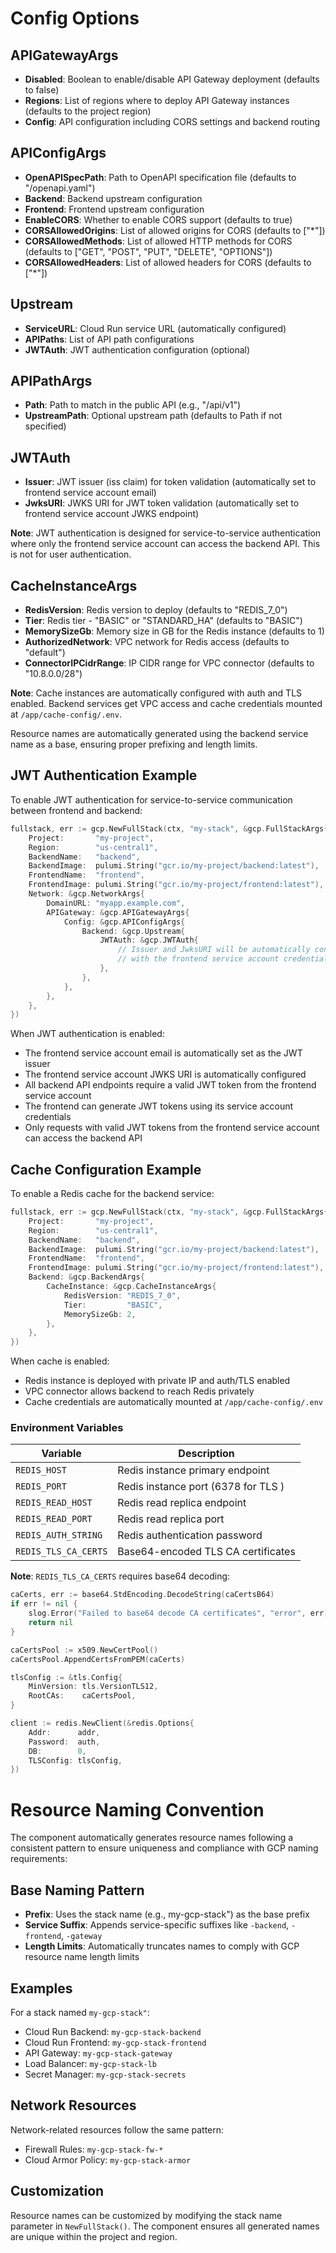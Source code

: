 # Config Options



## APIGatewayArgs
- **Disabled**: Boolean to enable/disable API Gateway deployment (defaults to false)
- **Regions**: List of regions where to deploy API Gateway instances (defaults to the project region)
- **Config**: API configuration including CORS settings and backend routing

## APIConfigArgs
- **OpenAPISpecPath**: Path to OpenAPI specification file (defaults to "/openapi.yaml")
- **Backend**: Backend upstream configuration
- **Frontend**: Frontend upstream configuration
- **EnableCORS**: Whether to enable CORS support (defaults to true)
- **CORSAllowedOrigins**: List of allowed origins for CORS (defaults to ["*"])
- **CORSAllowedMethods**: List of allowed HTTP methods for CORS (defaults to ["GET", "POST", "PUT", "DELETE", "OPTIONS"])
- **CORSAllowedHeaders**: List of allowed headers for CORS (defaults to ["*"])

## Upstream
- **ServiceURL**: Cloud Run service URL (automatically configured)
- **APIPaths**: List of API path configurations
- **JWTAuth**: JWT authentication configuration (optional)

## APIPathArgs
- **Path**: Path to match in the public API (e.g., "/api/v1")
- **UpstreamPath**: Optional upstream path (defaults to Path if not specified)

## JWTAuth
- **Issuer**: JWT issuer (iss claim) for token validation (automatically set to frontend service account email)
- **JwksURI**: JWKS URI for JWT token validation (automatically set to frontend service account JWKS endpoint)

**Note**: JWT authentication is designed for service-to-service authentication where only the frontend service account can access the backend API. This is not for user authentication.

## CacheInstanceArgs
- **RedisVersion**: Redis version to deploy (defaults to "REDIS_7_0")
- **Tier**: Redis tier - "BASIC" or "STANDARD_HA" (defaults to "BASIC")
- **MemorySizeGb**: Memory size in GB for the Redis instance (defaults to 1)
- **AuthorizedNetwork**: VPC network for Redis access (defaults to "default")
- **ConnectorIPCidrRange**: IP CIDR range for VPC connector (defaults to "10.8.0.0/28")

**Note**: Cache instances are automatically configured with auth and TLS enabled. Backend services get VPC access and cache credentials mounted at `/app/cache-config/.env`.

Resource names are automatically generated using the backend service name as a base, ensuring proper prefixing and length limits.

## JWT Authentication Example

To enable JWT authentication for service-to-service communication between frontend and backend:

```go
fullstack, err := gcp.NewFullStack(ctx, "my-stack", &gcp.FullStackArgs{
    Project:       "my-project",
    Region:        "us-central1",
    BackendName:   "backend",
    BackendImage:  pulumi.String("gcr.io/my-project/backend:latest"),
    FrontendName:  "frontend",
    FrontendImage: pulumi.String("gcr.io/my-project/frontend:latest"),
    Network: &gcp.NetworkArgs{
        DomainURL: "myapp.example.com",
        APIGateway: &gcp.APIGatewayArgs{
            Config: &gcp.APIConfigArgs{
                Backend: &gcp.Upstream{
                    JWTAuth: &gcp.JWTAuth{
                        // Issuer and JwksURI will be automatically configured
                        // with the frontend service account credentials
                    },
                },
            },
        },
    },
})
```

When JWT authentication is enabled:
- The frontend service account email is automatically set as the JWT issuer
- The frontend service account JWKS URI is automatically configured
- All backend API endpoints require a valid JWT token from the frontend service account
- The frontend can generate JWT tokens using its service account credentials
- Only requests with valid JWT tokens from the frontend service account can access the backend API

## Cache Configuration Example

To enable a Redis cache for the backend service:

```go
fullstack, err := gcp.NewFullStack(ctx, "my-stack", &gcp.FullStackArgs{
    Project:       "my-project",
    Region:        "us-central1",
    BackendName:   "backend",
    BackendImage:  pulumi.String("gcr.io/my-project/backend:latest"),
    FrontendName:  "frontend",
    FrontendImage: pulumi.String("gcr.io/my-project/frontend:latest"),
    Backend: &gcp.BackendArgs{
        CacheInstance: &gcp.CacheInstanceArgs{
            RedisVersion: "REDIS_7_0",
            Tier:         "BASIC",
            MemorySizeGb: 2,
        },
    },
})
```

When cache is enabled:
- Redis instance is deployed with private IP and auth/TLS enabled
- VPC connector allows backend to reach Redis privately
- Cache credentials are automatically mounted at `/app/cache-config/.env`

### Environment Variables

| Variable             | Description                          |
| -------------------- | ------------------------------------ |
| `REDIS_HOST`         | Redis instance primary endpoint      |
| `REDIS_PORT`         | Redis instance port (6378 for TLS  ) |
| `REDIS_READ_HOST`    | Redis read replica endpoint          |
| `REDIS_READ_PORT`    | Redis read replica port              |
| `REDIS_AUTH_STRING`  | Redis authentication password        |
| `REDIS_TLS_CA_CERTS` | Base64-encoded TLS CA certificates   |

**Note**: `REDIS_TLS_CA_CERTS` requires base64 decoding:

```go
caCerts, err := base64.StdEncoding.DecodeString(caCertsB64)
if err != nil {
    slog.Error("Failed to base64 decode CA certificates", "error", err)
    return nil
}

caCertsPool := x509.NewCertPool()
caCertsPool.AppendCertsFromPEM(caCerts)

tlsConfig := &tls.Config{
    MinVersion: tls.VersionTLS12,
    RootCAs:    caCertsPool,
}

client := redis.NewClient(&redis.Options{
    Addr:      addr,
    Password:  auth,
    DB:        0,
    TLSConfig: tlsConfig,
})
```

# Resource Naming Convention

The component automatically generates resource names following a consistent pattern to ensure uniqueness and compliance with GCP naming requirements:

## Base Naming Pattern
- **Prefix**: Uses the stack name (e.g., my-gcp-stack") as the base prefix
- **Service Suffix**: Appends service-specific suffixes like `-backend`, `-frontend`, `-gateway`
- **Length Limits**: Automatically truncates names to comply with GCP resource name length limits

## Examples
For a stack named `my-gcp-stack"`:
- Cloud Run Backend: `my-gcp-stack-backend`
- Cloud Run Frontend: `my-gcp-stack-frontend`
- API Gateway: `my-gcp-stack-gateway`
- Load Balancer: `my-gcp-stack-lb`
- Secret Manager: `my-gcp-stack-secrets`

## Network Resources
Network-related resources follow the same pattern:
- Firewall Rules: `my-gcp-stack-fw-*`
- Cloud Armor Policy: `my-gcp-stack-armor`

## Customization
Resource names can be customized by modifying the stack name parameter in `NewFullStack()`. The component ensures all generated names are unique within the project and region.
